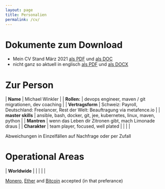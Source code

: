 ```yaml
---
layout: page
title: Personalien
permalink: /cv/
---
```


# Dokumente zum Download #

* Mein CV Stand März 2021 [als PDF](../downloads/micwin_profil.pdf) und [als DOC](../downloads/micwin_profil.doc)
* nicht ganz so aktuell in englisch [als PDF](../downloads/micwin_profil_en.pdf) und [als DOCX](../downloads/micwin_profil_en.docx)

# Zur Person #

| **Name** | Michael Winkler  |
| **Rollen:** | devops engineer, maven / git migrationen, dev coaching  |
| **Vertragsform** | Schweiz: Payroll, Deutschland: Freelancer, Rest der Welt: Beauftragung via metafence.io |
| **master skills** | ansible, bash, docker, git, jee, kubernetes, linux, maven, python  |
| **Mantren** | wenn das Leben dir Zitronen gibt, mach Limonade draus |
| **Charakter** | team player, focused, well plated |
| | |

Abweichungen in Einzelfällen auf Nachfrage oder per Zufall

# Operational Areas #

| **Worldwide** |  |
| | |

[Monero](https://en.wikipedia.org/wiki/Monero), [Ether](https://en.wikipedia.org/wiki/Ethereum) and [Bitcoin](https://en.wikipedia.org/wiki/Bitcoin) accepted (in that preferance)

